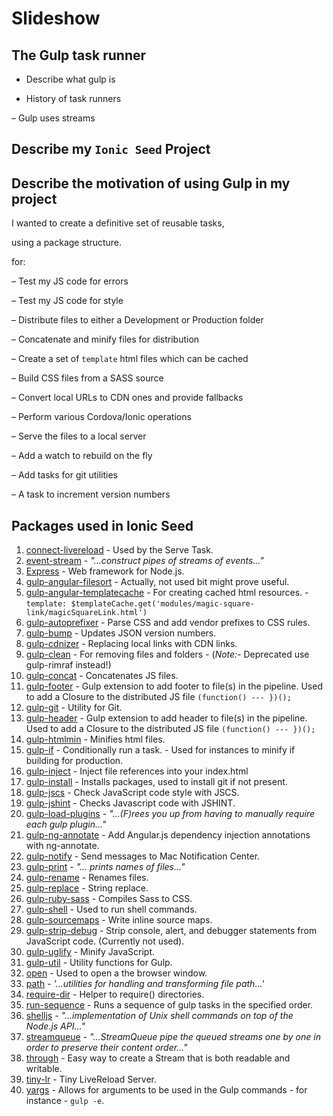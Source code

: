# Slideshow

## The Gulp task runner

- Describe what gulp is

- History of task runners

– Gulp uses streams

## Describe my `Ionic Seed` Project


## Describe the motivation of using Gulp in my project

I wanted to create a definitive set of reusable tasks,

using a package structure.

for:

– Test my JS code for errors

– Test my JS code for style

– Distribute files to either a Development or Production folder

– Concatenate and minify files for distribution

– Create a set of `template` html files which can be cached

– Build CSS files from a SASS source

– Convert local URLs to CDN ones and provide fallbacks

– Perform various Cordova/Ionic operations

– Serve the files to a local server

– Add a watch to rebuild on the fly

– Add tasks for git utilities

– A task to increment version numbers


## Packages used in Ionic Seed

1. [connect-livereload](https://www.npmjs.com/package/connect-livereload) - Used by the Serve Task.
1. [event-stream](https://www.npmjs.com/package/event-stream) - _"...construct pipes of streams of events..."_
1. [Express](http://expressjs.com/) - Web framework for Node.js.
1. [gulp-angular-filesort](https://www.npmjs.com/package/gulp-angular-filesort) - Actually, not used bit might prove useful.
1. [gulp-angular-templatecache](https://github.com/miickel/gulp-angular-templatecache) - For creating cached html resources. - `template: $templateCache.get('modules/magic-square-link/magicSquareLink.html')`
1. [gulp-autoprefixer](https://github.com/sindresorhus/gulp-autoprefixer) - Parse CSS and add vendor prefixes to CSS rules.
1. [gulp-bump](https://github.com/stevelacy/gulp-bump) - Updates JSON version numbers.
1. [gulp-cdnizer](https://github.com/OverZealous/gulp-cdnizer) - Replacing local links with CDN links.
1. [gulp-clean](https://www.npmjs.com/package/gulp-clean) - For removing files and folders - (*Note:-* Deprecated use gulp-rimraf instead!)
1. [gulp-concat](https://www.npmjs.com/package/gulp-concat) - Concatenates JS files.
1. [gulp-footer](https://www.npmjs.com/package/gulp-footer) - Gulp extension to add footer to file(s) in the pipeline. Used to add a Closure to the distributed JS file `(function() --- })();`
1. [gulp-git](https://github.com/stevelacy/gulp-git) - Utility for Git.
1. [gulp-header](https://github.com/tracker1/gulp-header) - Gulp extension to add header to file(s) in the pipeline. Used to add a Closure to the distributed JS file `(function() --- })();`
1. [gulp-htmlmin](https://github.com/jonschlinkert/gulp-htmlmin) - Minifies html files.
1. [gulp-if](https://github.com/robrich/gulp-if) - Conditionally run a task. - Used for instances to minify if building for production.
1. [gulp-inject](https://github.com/klei/gulp-inject) - Inject file references into your index.html
1. [gulp-install](https://github.com/slushjs/gulp-install) - Installs packages, used to install git if not present.
1. [gulp-jscs](https://github.com/jscs-dev/gulp-jscs) - Check JavaScript code style with JSCS.
1. [gulp-jshint](https://github.com/spalger/gulp-jshint) - Checks Javascript code with JSHINT.
1. [gulp-load-plugins](https://www.npmjs.com/package/gulp-load-plugins) - _"...(F)rees you up from having to manually require each gulp plugin..."_
1. [gulp-ng-annotate](https://github.com/Kagami/gulp-ng-annotate) - Add Angular.js dependency injection annotations with ng-annotate.
1. [gulp-notify](https://github.com/mikaelbr/gulp-notify) - Send messages to Mac Notification Center.
1. [gulp-print](https://github.com/alexgorbatchev/gulp-print) - _"... prints names of files..."_
1. [gulp-rename](https://github.com/hparra/gulp-rename) - Renames files.
1. [gulp-replace](https://github.com/lazd/gulp-replace) - String replace.
1. [gulp-ruby-sass](https://github.com/sindresorhus/gulp-ruby-sass) - Compiles Sass to CSS.
1. [gulp-shell](https://github.com/sun-zheng-an/gulp-shell) - Used to run shell commands. 
1. [gulp-sourcemaps](https://github.com/floridoo/gulp-sourcemaps) - Write inline source maps.
1. [gulp-strip-debug](https://github.com/sindresorhus/gulp-strip-debug) - Strip console, alert, and debugger statements from JavaScript code. (Currently not used).
1. [gulp-uglify](https://github.com/terinjokes/gulp-uglify) - Minify JavaScript.
1. [gulp-util](https://github.com/gulpjs/gulp-util) - Utility functions for Gulp.
1. [open](https://www.npmjs.com/package/open) - Used to open a the browser window.
1. [path](https://nodejs.org/docs/latest/api/path.html) - _'...utilities for handling and transforming file path...'_
1. [require-dir](https://www.npmjs.com/package/require-dir) - Helper to require() directories.
1. [run-sequence](https://github.com/OverZealous/run-sequence) - Runs a sequence of gulp tasks in the specified order.
1. [shelljs](https://github.com/shelljs/shelljs) - _"...implementation of Unix shell commands on top of the Node.js API..."_
1. [streamqueue](https://github.com/nfroidure/StreamQueue) - _"...StreamQueue pipe the queued streams one by one in order to preserve their content order..."_
1. [through](https://github.com/dominictarr/through) - Easy way to create a Stream that is both readable and writable.
1. [tiny-lr](https://www.npmjs.com/package/tiny-lr) - Tiny LiveReload Server.
1. [yargs](https://github.com/bcoe/yargs) - Allows for arguments to be used in the Gulp commands - for instance - `gulp -e`.







